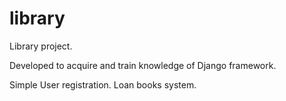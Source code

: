 # library
Library project.

Developed to acquire and train knowledge of Django framework.

Simple User registration.
Loan books system.

